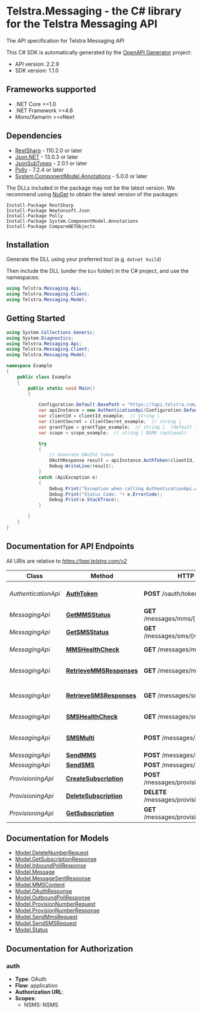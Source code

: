 # Telstra.Messaging - the C# library for the Telstra Messaging API

The API specification for Telstra Messaging API

This C# SDK is automatically generated by the [OpenAPI Generator](https://openapi-generator.tech) project:

- API version: 2.2.9
- SDK version: 1.1.0

<a name="frameworks-supported"></a>
## Frameworks supported
- .NET Core >=1.0
- .NET Framework >=4.6
- Mono/Xamarin >=vNext

<a name="dependencies"></a>
## Dependencies

- [RestSharp](https://www.nuget.org/packages/RestSharp) - 110.2.0 or later
- [Json.NET](https://www.nuget.org/packages/Newtonsoft.Json/) - 13.0.3 or later
- [JsonSubTypes](https://www.nuget.org/packages/JsonSubTypes/) - 2.0.1 or later
- [Polly](https://www.nuget.org/packages/Polly/) - 7.2.4 or later
- [System.ComponentModel.Annotations](https://www.nuget.org/packages/System.ComponentModel.Annotations) - 5.0.0 or later

The DLLs included in the package may not be the latest version. We recommend using [NuGet](https://docs.nuget.org/consume/installing-nuget) to obtain the latest version of the packages:
```
Install-Package RestSharp
Install-Package Newtonsoft.Json
Install-Package Polly
Install-Package System.ComponentModel.Annotations
Install-Package CompareNETObjects
```

<a name="installation"></a>
## Installation
Generate the DLL using your preferred tool (e.g. `dotnet build`)

Then include the DLL (under the `bin` folder) in the C# project, and use the namespaces:
```csharp
using Telstra.Messaging.Api;
using Telstra.Messaging.Client;
using Telstra.Messaging.Model;
```
<a name="getting-started"></a>
## Getting Started

```csharp
using System.Collections.Generic;
using System.Diagnostics;
using Telstra.Messaging.Api;
using Telstra.Messaging.Client;
using Telstra.Messaging.Model;

namespace Example
{
    public class Example
    {
        public static void Main()
        {

            Configuration.Default.BasePath = "https://tapi.telstra.com/v2";
            var apiInstance = new AuthenticationApi(Configuration.Default);
            var clientId = clientId_example;  // string | 
            var clientSecret = clientSecret_example;  // string | 
            var grantType = grantType_example;  // string |  (default to "client_credentials")
            var scope = scope_example;  // string | NSMS (optional) 

            try
            {
                // Generate OAuth2 token
                OAuthResponse result = apiInstance.AuthToken(clientId, clientSecret, grantType, scope);
                Debug.WriteLine(result);
            }
            catch (ApiException e)
            {
                Debug.Print("Exception when calling AuthenticationApi.AuthToken: " + e.Message );
                Debug.Print("Status Code: "+ e.ErrorCode);
                Debug.Print(e.StackTrace);
            }

        }
    }
}
```

<a name="documentation-for-api-endpoints"></a>
## Documentation for API Endpoints

All URIs are relative to *https://tapi.telstra.com/v2*

Class | Method | HTTP request | Description
------------ | ------------- | ------------- | -------------
*AuthenticationApi* | [**AuthToken**](docs/AuthenticationApi.md#authtoken) | **POST** /oauth/token | Generate OAuth2 token
*MessagingApi* | [**GetMMSStatus**](docs/MessagingApi.md#getmmsstatus) | **GET** /messages/mms/{messageid}/status | Get MMS Status
*MessagingApi* | [**GetSMSStatus**](docs/MessagingApi.md#getsmsstatus) | **GET** /messages/sms/{messageId}/status | Get SMS Status
*MessagingApi* | [**MMSHealthCheck**](docs/MessagingApi.md#mmshealthcheck) | **GET** /messages/mms/heathcheck | MMS Health Check
*MessagingApi* | [**RetrieveMMSResponses**](docs/MessagingApi.md#retrievemmsresponses) | **GET** /messages/mms | Retrieve MMS Responses
*MessagingApi* | [**RetrieveSMSResponses**](docs/MessagingApi.md#retrievesmsresponses) | **GET** /messages/sms | Retrieve SMS Responses
*MessagingApi* | [**SMSHealthCheck**](docs/MessagingApi.md#smshealthcheck) | **GET** /messages/sms/heathcheck | SMS Health Check
*MessagingApi* | [**SMSMulti**](docs/MessagingApi.md#smsmulti) | **POST** /messages/sms/multi | Send Multiple SMS
*MessagingApi* | [**SendMMS**](docs/MessagingApi.md#sendmms) | **POST** /messages/mms | Send MMS
*MessagingApi* | [**SendSMS**](docs/MessagingApi.md#sendsms) | **POST** /messages/sms | Send SMS
*ProvisioningApi* | [**CreateSubscription**](docs/ProvisioningApi.md#createsubscription) | **POST** /messages/provisioning/subscriptions | Create Subscription
*ProvisioningApi* | [**DeleteSubscription**](docs/ProvisioningApi.md#deletesubscription) | **DELETE** /messages/provisioning/subscriptions | Delete Subscription
*ProvisioningApi* | [**GetSubscription**](docs/ProvisioningApi.md#getsubscription) | **GET** /messages/provisioning/subscriptions | Get Subscription


<a name="documentation-for-models"></a>
## Documentation for Models

 - [Model.DeleteNumberRequest](docs/DeleteNumberRequest.md)
 - [Model.GetSubscriptionResponse](docs/GetSubscriptionResponse.md)
 - [Model.InboundPollResponse](docs/InboundPollResponse.md)
 - [Model.Message](docs/Message.md)
 - [Model.MessageSentResponse](docs/MessageSentResponse.md)
 - [Model.MMSContent](docs/MMSContent.md)
 - [Model.OAuthResponse](docs/OAuthResponse.md)
 - [Model.OutboundPollResponse](docs/OutboundPollResponse.md)
 - [Model.ProvisionNumberRequest](docs/ProvisionNumberRequest.md)
 - [Model.ProvisionNumberResponse](docs/ProvisionNumberResponse.md)
 - [Model.SendMmsRequest](docs/SendMmsRequest.md)
 - [Model.SendSMSRequest](docs/SendSMSRequest.md)
 - [Model.Status](docs/Status.md)


<a name="documentation-for-authorization"></a>
## Documentation for Authorization

<a name="auth"></a>
### auth

- **Type**: OAuth
- **Flow**: application
- **Authorization URL**: 
- **Scopes**: 
  - NSMS: NSMS

